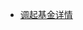 
* [调起基金详情](bankabc://{"method":"jumpToSharedProduct","param":"yluLYCYZHZ/URJCuihGX73rTgQ+4DbEDvHFHo2Yi21sDBEx3ZpklZAMBOfpXz6jyd+KRQckw2rwMi8DS3iUhnCuFDMaElaQ4IGIM37tlK1+mIkNNqhuNdd49FIVN5Df35yERrHTHG1QLqNwkIedUvcEZvtnSUizmorLFjmNLDUiIkYOHd1+PdA=="})

